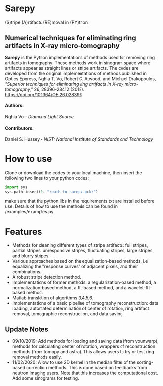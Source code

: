 # Sarepy
(S)tripe (A)rtifacts (RE)moval in (PY)thon
## Numerical techniques for eliminating ring artifacts in X-ray micro-tomography

**Sarepy** is the Python implementations of methods used for removing ring artifacts in tomography.
 These methods work in sinogram space where artifacts appear as straight lines or stripe artifacts.
 The codes are developed from the original implementations of methods published in Optics Epxress,
 Nghia T. Vo, Robert C. Atwood, and Michael Drakopoulos, *"Superior techniques for eliminating ring artifacts in X-ray micro-tomography,"*
26, 28396-28412 (2018). https://doi.org/10.1364/OE.26.028396

#### Authors:

Nghia Vo - *Diamond Light Source*

#### Contributors:

Daniel S. Hussey - *NIST: National Institute of Standards and Technology* 

How to use
==========
Clone or download the codes to your local machine, then insert the following two lines to your python codes:  
```python
import sys  
sys.path.insert(0, "/path-to-sarepy-pck/")  
```
make sure that the python libs in the requirements.txt are installed before use.
Details of how to use the methods can be found in /examples/examples.py.

Features
========
- Methods for cleaning different types of stripe artifacts: full stripes, partial stripes, unresponsive stripes, fluctuating stripes, large stripes, and blurry stripes.
- Various approaches based on the equalization-based methods, i.e equalizing the "response curves" of adjacent pixels, and their combinations.
- A robust stripe detection method.
- Implementations of former methods: a regularization-based method, a normalization-based method, a fft-based method, and a wavelet-fft-based method. 
- Matlab translation of algorithms 3,4,5,6.
- Implementations of a basic pipeline of tomography reconstruction: data loading, automated determination of center of rotation, ring artifact removal, tomographic reconstruction, and data saving.

Update Notes
------------
- 09/10/2019: Add methods for loading and saving data (from vounwarp), methods for calculating center of rotation, wrappers of reconstruction methods (from tomopy and astra). This allows users to try or test ring removal methods easily.
- 11/02/2020: Allow to use 2D kernel in the median filter of the sorting-based correction methods. This is done based on feedbacks from neutron imaging users. Note that this increases the computational cost. Add some sinograms for testing.
